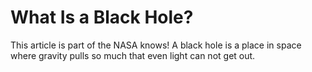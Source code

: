 # What Is a Black Hole?
This article is part of the NASA knows!
A black hole is a place in space where gravity pulls so much that even light can not get out.
